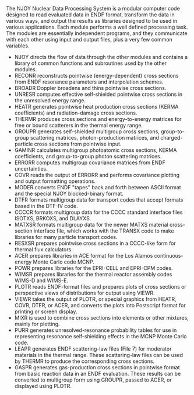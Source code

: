  The NJOY Nuclear Data Processing System is a modular computer code designed to read evaluated data in ENDF format, transform the data in various ways, and output the results as libraries designed to be used in various applications. Each module performs a well defined processing task. The modules are essentially independent programs, and they communicate with each other using input and output files, plus a very few common variables.

+  NJOY directs the flow of data through the other modules and contains a library of common functions and subroutines used by the other modules.
+  RECONR reconstructs pointwise (energy-dependent) cross sections from ENDF resonance parameters and interpolation schemes.
+  BROADR Doppler broadens and thins pointwise cross sections.
+  UNRESR computes effective self-shielded pointwise cross sections in the unresolved energy range.
+  HEATR generates pointwise heat production cross sections (KERMA coefficients) and radiation-damage cross sections.
+  THERMR produces cross sections and energy-to-energy matrices for free or bound scatterers in the thermal energy range.
+  GROUPR generates self-shielded multigroup cross sections, group-to-group scattering matrices, photon-production matrices, and charged-particle cross sections from pointwise input.
+  GAMINR calculates multigroup photoatomic cross sections, KERMA coefficients, and group-to-group photon scattering matrices.
+  ERRORR computes multigroup covariance matrices from ENDF uncertainties.
+  COVR reads the output of ERRORR and performs covariance plotting and output formatting operations.
+  MODER converts ENDF "tapes" back and forth between ASCII format and the special NJOY blocked-binary format.
+  DTFR formats multigroup data for transport codes that accept formats based in the DTF-IV code.
+  CCCCR formats multigroup data for the CCCC standard interface files ISOTXS, BRKOXS, and DLAYXS.
+  MATXSR formats multigroup data for the newer MATXS material cross-section interface file, which works with the TRANSX code to make libraries for many particle transport codes.
+  RESXSR prepares pointwise cross sections in a CCCC-like form for thermal flux calculators.
+  ACER prepares libraries in ACE format for the Los Alamos continuous-energy Monte Carlo code MCNP.
+  POWR prepares libraries for the EPRI-CELL and EPRI-CPM codes.
+  WIMSR prepares libraries for the thermal reactor assembly codes WIMS-D and WIMS-E.
+  PLOTR reads ENDF-format files and prepares plots of cross sections or perspective views of distributions for output using VIEWR.
+  VIEWR takes the output of PLOTR, or special graphics from HEATR, COVR, DTFR, or ACER, and converts the plots into Postscript format for printing or screen display.
+  MIXR is used to combine cross sections into elements or other mixtures, mainly for plotting.
+  PURR generates unresolved-resonance probability tables for use in representing resonance self-shielding effects in the MCNP Monte Carlo code.
+  LEAPR generates ENDF scattering-law files (File 7) for moderator materials in the thermal range. These scattering-law files can be used by THERMR to produce the corresponding cross sections.
+  GASPR generates gas-production cross sections in pointwise format from basic reaction data in an ENDF evaluation. These results can be converted to multigroup form using GROUPR, passed to ACER, or displayed using PLOTR. 

